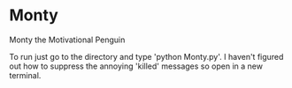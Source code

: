 # Monty
Monty the Motivational Penguin

To run just go to the directory and type 'python Monty.py'. I haven't figured out how to suppress the annoying 'killed' messages
so open in a new terminal.
